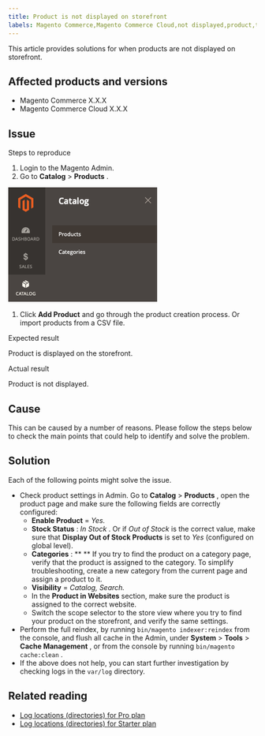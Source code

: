 ```yaml
---
title: Product is not displayed on storefront
labels: Magento Commerce,Magento Commerce Cloud,not displayed,product,troubleshooting
---
```


This article provides solutions for when products are not displayed on storefront.

## Affected products and versions

* Magento Commerce X.X.X
* Magento Commerce Cloud X.X.X

## Issue

 <span class="wysiwyg-underline">Steps to reproduce</span>

1. Login to the Magento Admin.
1. Go to **Catalog** > **Products** .

![open_product_page_magento_2.4.1.png](assets/open_product_page_magento_2.4.1.png)

1. Click **Add Product** and go through the product creation process. Or import products from a CSV file.

 <span class="wysiwyg-underline">Expected result</span>

Product is displayed on the storefront.

 <span class="wysiwyg-underline">Actual result</span>

Product is not displayed.

## Cause

This can be caused by a number of reasons. Please follow the steps below to check the main points that could help to identify and solve the problem.

## Solution

Each of the following points might solve the issue.

* Check product settings in Admin. Go to **Catalog** > **Products** , open the product page and make sure the following fields are correctly configured:
    * **Enable Product** = *Yes.*
    * **Stock Status** : *In Stock* . Or if *Out of Stock* is the correct value, make sure that **Display Out of Stock Products** is set to *Yes* (configured on global level).
    * **Categories** : ** ** If you try to find the product on a category page, verify that the product is assigned to the category. To simplify troubleshooting, create a new category from the current page and assign a product to it.
    * **Visibility** = *Catalog, Search.*
    * In the **Product in Websites** section, make sure the product is assigned to the correct website.
    * Switch the scope selector to the store view where you try to find your product on the storefront, and verify the same settings.
* Perform the full reindex, by running `bin/magento indexer:reindex` from the console, and flush all cache in the Admin, under **System** > **Tools** > **Cache Management** , or from the console by running `bin/magento cache:clean` .
* If the above does not help, you can start further investigation by checking logs in the `var/log` directory.

## Related reading

* [Log locations (directories) for Pro plan](https://support.magento.com/hc/en-us/articles/360000318834)
* [Log locations (directories) for Starter plan](https://support.magento.com/hc/en-us/articles/360020127552-Log-locations-directories-for-Starter-plan)
